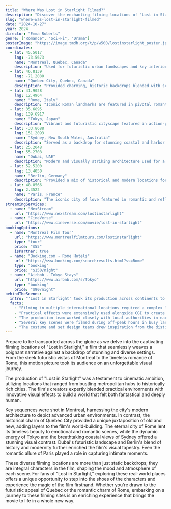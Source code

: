 ```yaml
---
title: "Where Was Lost in Starlight Filmed?"
description: "Discover the enchanting filming locations of 'Lost in Starlight,' a film that transported audiences to breathtakingly beautiful and diverse settings across the globe."
slug: "where-was-lost-in-starlight-filmed"
date: "2024-10-27"
year: 2024
director: "Emma Roberts"
genre: ["Romance", "Sci-Fi", "Drama"]
posterImage: "https://image.tmdb.org/t/p/w500/lostinstarlight_poster.jpg"
coordinates:
  - lat: 45.5017
    lng: -73.5673
    name: "Montreal, Quebec, Canada"
    description: "Used for futuristic urban landscapes and key interior scenes."
  - lat: 46.8139
    lng: -71.2080
    name: "Quebec City, Quebec, Canada"
    description: "Provided charming, historic backdrops blended with sci-fi elements."
  - lat: 41.9028
    lng: 12.4964
    name: "Rome, Italy"
    description: "Iconic Roman landmarks are featured in pivotal romantic sequences."
  - lat: 35.6895
    lng: 139.6917
    name: "Tokyo, Japan"
    description: "Vibrant and futuristic cityscape featured in action-packed scenes."
  - lat: -33.8688
    lng: 151.2093
    name: "Sydney, New South Wales, Australia"
    description: "Served as a backdrop for stunning coastal and harbor views."
  - lat: 25.2048
    lng: 55.2708
    name: "Dubai, UAE"
    description: "Modern and visually striking architecture used for a significant sequence."
  - lat: 52.5200
    lng: 13.4050
    name: "Berlin, Germany"
    description: "Provided a mix of historical and modern locations for diverse scenes."
  - lat: 48.8566
    lng: 2.3522
    name: "Paris, France"
    description: "The iconic city of love featured in romantic and reflective moments."
streamingServices:
  - name: "NexStream"
    url: "https://www.nexstream.com/lostinstarlight"
  - name: "CineVerse"
    url: "https://www.cineverse.com/movie/lost-in-starlight"
bookingOptions:
  - name: "Montreal Film Tour"
    url: "https://www.montrealfilmtours.com/lostinstarlight"
    type: "tour"
    price: "$55"
    isPartner: true
  - name: "Booking.com - Rome Hotels"
    url: "https://www.booking.com/searchresults.html?ss=Rome"
    type: "booking"
    price: "$150/night"
  - name: "Airbnb - Tokyo Stays"
    url: "https://www.airbnb.com/s/Tokyo"
    type: "booking"
    price: "$90/night"
behindTheScenes:
  intro: "'Lost in Starlight' took its production across continents to capture the unique blend of futuristic wonder and heartfelt human connection central to its story. The team meticulously selected locations that would enhance the visual narrative and immerse viewers in its innovative world."
  facts:
    - "Filming in multiple international locations required a complex logistical operation involving diverse crews and permits."
    - "Practical effects were extensively used alongside CGI to create the film's distinctive look and feel."
    - "The production team worked closely with local authorities in each city to ensure a smooth and efficient filming process."
    - "Several key scenes were filmed during off-peak hours in busy landmark locations to minimize disruption."
    - "The costume and set design teams drew inspiration from the distinct architectural styles of each filming location."
---
```


<LostInStarlightGuide />

Prepare to be transported across the globe as we delve into the captivating filming locations of "Lost in Starlight," a film that seamlessly weaves a poignant narrative against a backdrop of stunning and diverse settings. From the sleek futuristic vistas of Montreal to the timeless romance of Rome, this motion picture took its audience on an unforgettable visual journey.

The production of "Lost in Starlight" was a testament to cinematic ambition, utilizing locations that ranged from bustling metropolitan hubs to historically rich cities. The film's creators expertly blended practical environments with innovative visual effects to build a world that felt both fantastical and deeply human.

Key sequences were shot in Montreal, harnessing the city's modern architecture to depict advanced urban environments. In contrast, the historical charm of Quebec City provided a unique juxtaposition of old and new, adding layers to the film's world-building. The eternal city of Rome lent its timeless beauty to emotional and romantic scenes, while the dynamic energy of Tokyo and the breathtaking coastal views of Sydney offered a stunning visual contrast. Dubai's futuristic landscape and Berlin's blend of history and modernity further enriched the film's visual tapestry. Even the romantic allure of Paris played a role in capturing intimate moments.

These diverse filming locations are more than just static backdrops; they are integral characters in the film, shaping the mood and atmosphere of each scene. For fans of "Lost in Starlight," exploring these real-world places offers a unique opportunity to step into the shoes of the characters and experience the magic of the film firsthand. Whether you're drawn to the futuristic appeal of Quebec or the romantic charm of Rome, embarking on a journey to these filming sites is an enriching experience that brings the movie to life in a whole new way.
```
